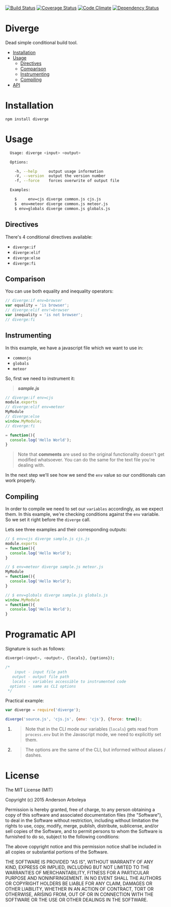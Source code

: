 [![Build Status](https://travis-ci.org/arboleya/diverge.svg?branch=master)](https://travis-ci.org/arboleya/diverge)
[![Coverage Status](https://coveralls.io/repos/arboleya/diverge/badge.svg?branch=master)](https://coveralls.io/r/arboleya/diverge?branch=master)
[![Code Climate](https://codeclimate.com/repos/553aaacc695680453c000bc3/badges/1185023f786a936c5e66/gpa.svg)](https://codeclimate.com/repos/553aaacc695680453c000bc3/feed)
[![Dependency Status](https://gemnasium.com/arboleya/diverge.png)](https://gemnasium.com/arboleya/diverge)

# Diverge

Dead simple conditional build tool.

- [Installation](#installation)
- [Usage](#usage)
  - [Directives](#directives)
  - [Comparison](#comparison)
  - [Instrumenting](#instructions)
  - [Compiling](#compiling)
- [API](#programatic-api)

# Installation

````
npm install diverge
````

# Usage

````bash
  Usage: diverge <input> <output>

  Options:

    -h, --help     output usage information
    -V, --version  output the version number
    -f, --force    forces overwrite of output file

  Examples:

    $     env=cjs diverge common.js cjs.js
    $  env=meteor diverge common.js meteor.js
    $ env=globals diverge common.js globals.js
````

## Directives

There's 4 conditional directives available:

  * `diverge:if`
  * `diverge:elif`
  * `diverge:else`
  * `diverge:fi`

## Comparison

You can use both equality and inequality operators:

````javascript
// diverge:if env=browser
var equality = 'is browser';
// diverge:elif env!=browser
var inequality = 'is not browser';
// diverge:fi
````


## Instrumenting

In this example, we have a javascript file which we want to use in:
  - `commonjs`
  - `globals`
  - `meteor`

So, first we need to instrument it:

> __*sample.js*__

````javascript
// diverge:if env=cjs
module.exports
// diverge:elif env=meteor
MyModule
// diverge:else
window.MyModule;
// diverge:fi

= function(){
  console.log('Hello World');
}
````

> Note that **comments** are used so the original functionality doesn't get
modified whatsoever. You can do the same for the text file you're dealing with.

In the next step we'll see how we send the `env` value so our conditionals
can work properly.

## Compiling

In order to compile we need to set our `variables` accordingly, as we expect
them. In this example, we're checking conditions against the `env` variable. So
we set it right before the `diverge` call.

Lets see three examples and their corresponding outputs:

````javascript
// $ env=cjs diverge sample.js cjs.js
module.exports
= function(){
  console.log('Hello World');
}
````

````javascript
// $ env=meteor diverge sample.js meteor.js
MyModule
= function(){
  console.log('Hello World');
}
````

````javascript
// $ env=globals diverge sample.js globals.js
window.MyModule
= function(){
  console.log('Hello World');
}
````

# Programatic API

Signature is such as follows:

````php
diverge(<input>, <output>, {locals}, {options});

/*
    input - input file path
   output - output file path
   locals - variables accessible to instrumented code
  options - same as CLI options
 */
````

Practical example:

````javascript
var diverge = require('diverge');

diverge('source.js', 'cjs.js', {env: 'cjs'}, {force: true});
````

1. > Note that in the CLI mode our variables (`locals`) gets read from
`process.env` but in the Javascript mode, we need to explicitly set them.

1. > The options are the same of the CLI, but informed without aliases / dashes.

# License

The MIT License (MIT)

Copyright (c) 2015 Anderson Arboleya

Permission is hereby granted, free of charge, to any person obtaining a copy of
this software and associated documentation files (the "Software"), to deal in
the Software without restriction, including without limitation the rights to
use, copy, modify, merge, publish, distribute, sublicense, and/or sell copies of
the Software, and to permit persons to whom the Software is furnished to do so,
subject to the following conditions:

The above copyright notice and this permission notice shall be included in all
copies or substantial portions of the Software.

THE SOFTWARE IS PROVIDED "AS IS", WITHOUT WARRANTY OF ANY KIND, EXPRESS OR
IMPLIED, INCLUDING BUT NOT LIMITED TO THE WARRANTIES OF MERCHANTABILITY, FITNESS
FOR A PARTICULAR PURPOSE AND NONINFRINGEMENT. IN NO EVENT SHALL THE AUTHORS OR
COPYRIGHT HOLDERS BE LIABLE FOR ANY CLAIM, DAMAGES OR OTHER LIABILITY, WHETHER
IN AN ACTION OF CONTRACT, TORT OR OTHERWISE, ARISING FROM, OUT OF OR IN
CONNECTION WITH THE SOFTWARE OR THE USE OR OTHER DEALINGS IN THE SOFTWARE.
